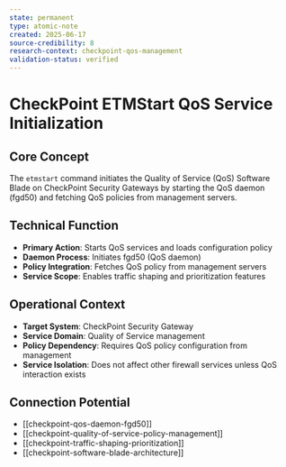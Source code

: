 ```yaml
---
state: permanent
type: atomic-note
created: 2025-06-17
source-credibility: 8
research-context: checkpoint-qos-management
validation-status: verified
---
```


# CheckPoint ETMStart QoS Service Initialization

## Core Concept
The `etmstart` command initiates the Quality of Service (QoS) Software Blade on CheckPoint Security Gateways by starting the QoS daemon (fgd50) and fetching QoS policies from management servers.

## Technical Function
- **Primary Action**: Starts QoS services and loads configuration policy
- **Daemon Process**: Initiates fgd50 (QoS daemon)
- **Policy Integration**: Fetches QoS policy from management servers
- **Service Scope**: Enables traffic shaping and prioritization features

## Operational Context
- **Target System**: CheckPoint Security Gateway
- **Service Domain**: Quality of Service management
- **Policy Dependency**: Requires QoS policy configuration from management
- **Service Isolation**: Does not affect other firewall services unless QoS interaction exists

## Connection Potential
- [[checkpoint-qos-daemon-fgd50]]
- [[checkpoint-quality-of-service-policy-management]]
- [[checkpoint-traffic-shaping-prioritization]]
- [[checkpoint-software-blade-architecture]]